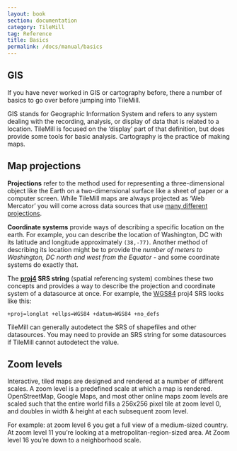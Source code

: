 ```yaml
---
layout: book
section: documentation
category: TileMill
tag: Reference
title: Basics
permalink: /docs/manual/basics
---
```

## GIS

If you have never worked in GIS or cartography before, there a number of basics to go over before jumping into TileMill.

GIS stands for Geographic Information System and refers to any system dealing with the recording, analysis, or display of data that is related to a location. TileMill is focused on the ‘display’ part of that definition, but does provide some tools for basic analysis. Cartography is the practice of making maps.

## Map projections

**Projections** refer to the method used for representing a three-dimensional object like the Earth on a two-dimensional surface like a sheet of paper or a computer screen. While TileMill maps are always projected as ‘Web Mercator’ you will come across data sources that use [many different projections](http://en.wikipedia.org/wiki/Map_projection).

**Coordinate systems** provide ways of describing a specific location on the earth. For example, you can describe the location of Washington, DC with its latitude and longitude approximately `(38,-77)`. Another method of describing its location might be to provide the *number of meters to Washington, DC north and west from the Equator* - and some coordinate systems do exactly that.

The **[proj4](http://trac.osgeo.org/proj/) SRS string** (spatial referencing system) combines these two concepts and provides a way to describe the projection and coordinate system of a datasource at once. For example, the [WGS84](http://en.wikipedia.org/wiki/World_Geodetic_System) proj4 SRS looks like this:

    +proj=longlat +ellps=WGS84 +datum=WGS84 +no_defs

TileMill can generally autodetect the SRS of shapefiles and other datasources. You may need to provide an SRS string for some datasources if TileMill cannot autodetect the value.

## Zoom levels

Interactive, tiled maps are designed and rendered at a number of different scales. A zoom level is a predefined scale at which a map is rendered. OpenStreetMap, Google Maps, and most other online maps zoom levels are scaled such that the entire world fills a 256x256 pixel tile at zoom level 0, and doubles in width & height at each subsequent zoom level. 

For example: at zoom level 6 you get a full view of a medium-sized country.  At zoom level 11 you’re looking at a metropolitan-region-sized area. At Zoom level 16 you’re down to a neighborhood scale.

